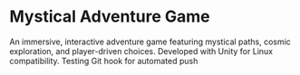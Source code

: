 # Mystical Adventure Game
An immersive, interactive adventure game featuring mystical paths, cosmic exploration, and player-driven choices. Developed with Unity for Linux compatibility.
Testing Git hook for automated push

